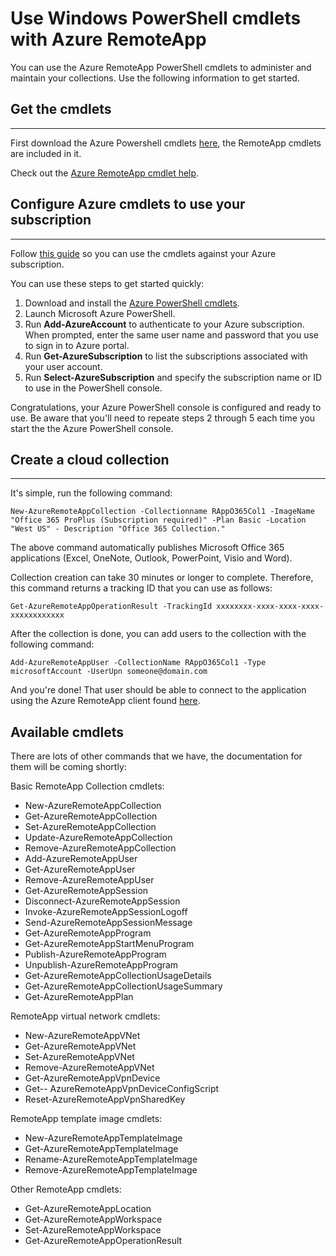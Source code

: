 <properties
   pageTitle="Use PowerShell cmdlets with Azure RemoteApp | Microsoft Azure"
   description="Learn how to use Windows PowerShell cmdlets in Azure RemoteApp."
   services="remoteapp"
   documentationCenter=""
   authors="guscatalano"
   manager="mbaldwin"
   editor=""/>

<tags
   ms.service="remoteapp"
   ms.devlang="na"
   ms.topic="article"
   ms.tgt_pltfrm="na"
   ms.workload="compute"
   ms.date="06/27/2016"
   ms.author="elizapo"/>



# Use Windows PowerShell cmdlets with Azure RemoteApp

 You can use the Azure RemoteApp PowerShell cmdlets to administer and maintain your collections. Use the following information to get started.

## Get the cmdlets 
-------------
First download the Azure Powershell cmdlets [here](http://go.microsoft.com/?linkid=9811175), the RemoteApp cmdlets are included in it. 

Check out the [Azure RemoteApp cmdlet help](https://msdn.microsoft.com/library/mt428031.aspx).

## Configure Azure cmdlets to use your subscription
------------------
Follow [this guide](../powershell-install-configure.md) so you can use the cmdlets against your Azure subscription.

You can use these steps to get started quickly:

1.	Download and install the [Azure PowerShell cmdlets](http://go.microsoft.com/?linkid=9811175).
2.	Launch Microsoft Azure PowerShell.
3.	Run **Add-AzureAccount** to authenticate to your Azure subscription. When prompted, enter the same user name and password that you use to sign in to Azure portal.  
4.	Run **Get-AzureSubscription** to list the subscriptions associated with your user account. 
5.	Run **Select-AzureSubscription** and specify the subscription name or ID to use in the PowerShell console.

Congratulations, your Azure PowerShell console is configured and ready to use. Be aware that you'll need to repeate steps 2 through 5 each time you start the the Azure PowerShell console.  

## Create a cloud collection
--------------------
It's simple, run the following command:

    New-AzureRemoteAppCollection -Collectionname RAppO365Col1 -ImageName "Office 365 ProPlus (Subscription required)" -Plan Basic -Location "West US" - Description "Office 365 Collection."

The above command automatically publishes Microsoft Office 365 applications (Excel, OneNote, Outlook, PowerPoint, Visio and Word).

Collection creation can take 30 minutes or longer to complete. Therefore, this command returns a tracking ID that you can use as follows:


    Get-AzureRemoteAppOperationResult -TrackingId xxxxxxxx-xxxx-xxxx-xxxx-xxxxxxxxxxxx

After the collection is done, you can add users to the collection with the following command:

    Add-AzureRemoteAppUser -CollectionName RAppO365Col1 -Type microsoftAccount -UserUpn someone@domain.com

And you're done! That user should be able to connect to the application using the Azure RemoteApp client found [here](https://www.remoteapp.windowsazure.com/).

## Available cmdlets
There are lots of other commands that we have, the documentation for them will be coming shortly:

Basic RemoteApp Collection  cmdlets: 

- New-AzureRemoteAppCollection
- Get-AzureRemoteAppCollection
- Set-AzureRemoteAppCollection
- Update-AzureRemoteAppCollection
- Remove-AzureRemoteAppCollection
- Add-AzureRemoteAppUser
- Get-AzureRemoteAppUser
- Remove-AzureRemoteAppUser
- Get-AzureRemoteAppSession
- Disconnect-AzureRemoteAppSession
- Invoke-AzureRemoteAppSessionLogoff
- Send-AzureRemoteAppSessionMessage
- Get-AzureRemoteAppProgram
- Get-AzureRemoteAppStartMenuProgram
- Publish-AzureRemoteAppProgram
- Unpublish-AzureRemoteAppProgram
- Get-AzureRemoteAppCollectionUsageDetails
- Get-AzureRemoteAppCollectionUsageSummary
- Get-AzureRemoteAppPlan

RemoteApp virtual network cmdlets:

- New-AzureRemoteAppVNet
- Get-AzureRemoteAppVNet
- Set-AzureRemoteAppVNet
- Remove-AzureRemoteAppVNet
- Get-AzureRemoteAppVpnDevice
- Get-- AzureRemoteAppVpnDeviceConfigScript
- Reset-AzureRemoteAppVpnSharedKey

RemoteApp template image cmdlets:

- New-AzureRemoteAppTemplateImage
- Get-AzureRemoteAppTemplateImage
- Rename-AzureRemoteAppTemplateImage
- Remove-AzureRemoteAppTemplateImage

Other RemoteApp cmdlets:

- Get-AzureRemoteAppLocation
- Get-AzureRemoteAppWorkspace
- Set-AzureRemoteAppWorkspace
- Get-AzureRemoteAppOperationResult
 
